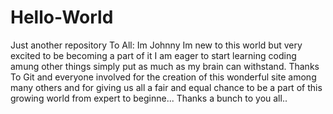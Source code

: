 # Hello-World
Just another repository
To All: Im Johnny Im new to this world but very excited to be becoming a part of it I am eager to start learning coding amung other things simply put as much as my brain can withstand.
Thanks To Git and everyone involved for the creation of this wonderful site among many others and for giving us all a fair and equal chance to be a part of this growing world from expert to beginne... Thanks a bunch to you all..
